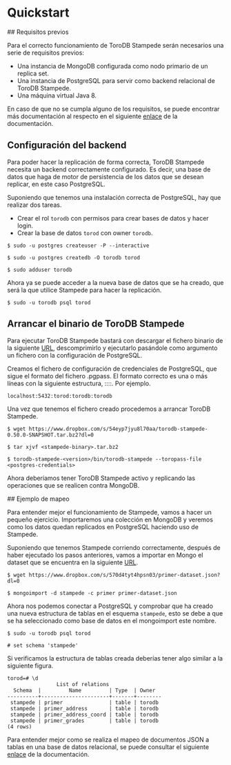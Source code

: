 # Quickstart

## Requisitos previos

Para el correcto funcionamiento de ToroDB Stampede serán necesarios una serie de requisitos previos:

* Una instancia de MongoDB configurada como nodo primario de un replica set.
* Una instancia de PostgreSQL para servir como backend relacional de ToroDB Stampede.
* Una máquina virtual Java 8.

En caso de que no se cumpla alguno de los requisitos, se puede encontrar más documentación al respecto en el siguiente [enlace](installation.md) de la documentación.

## Configuración del backend

Para poder hacer la replicación de forma correcta, ToroDB Stampede necesita un backend correctamente configurado. Es decir, una base de datos que haga de motor de persistencia de los datos que se desean replicar, en este caso PostgreSQL.

Suponiendo que tenemos una instalación correcta de PostgreSQL, hay que realizar dos tareas.

* Crear el rol `torodb` con permisos para crear bases de datos y hacer login.
* Crear la base de datos `torod` con owner `torodb`.

```
$ sudo -u postgres createuser -P --interactive

$ sudo -u postgres createdb -O torodb torod

$ sudo adduser torodb
```

Ahora ya se puede acceder a la nueva base de datos que se ha creado, que será la que utilice Stampede para hacer la replicación.

```
$ sudo -u torodb psql torod
```

## Arrancar el binario de ToroDB Stampede

Para ejecutar ToroDB Stampede bastará con descargar el fichero binario de la siguiente [URL](https://www.dropbox.com/s/54eyp7jyu8l70aa/torodb-stampede-0.50.0-SNAPSHOT.tar.bz2?dl=0), descomprimirlo y ejecutarlo pasándole como argumento un fichero con la configuración de PostgreSQL.

Creamos el fichero de configuración de credenciales de PostgreSQL, que sigue el formato del fichero .pgpass. El formato correcto es una o más líneas con la siguiente estructura, <host>:<port>:<database>:<user>:<password>. Por ejemplo.

```
localhost:5432:torod:torodb:torodb
```

Una vez que tenemos el fichero creado procedemos a arrancar ToroDB Stampede.

```
$ wget https://www.dropbox.com/s/54eyp7jyu8l70aa/torodb-stampede-0.50.0-SNAPSHOT.tar.bz2?dl=0

$ tar xjvf <stampede-binary>.tar.bz2

$ torodb-stampede-<version>/bin/torodb-stampede --toropass-file <postgres-credentials>
```

Ahora deberíamos tener ToroDB Stampede activo y replicando las operaciones que se realicen contra MongoDB.

## Ejemplo de mapeo

Para entender mejor el funcionamiento de Stampede, vamos a hacer un pequeño ejercicio. Importaremos una colección en MongoDB y veremos como los datos quedan replicados en PostgreSQL haciendo uso de Stampede.

Suponiendo que tenemos Stampede corriendo correctamente, después de haber ejecutado los pasos anteriores, vamos a importar en Mongo el dataset que se encuentra en la siguiente [URL](https://www.dropbox.com/s/570d4tyt4hpsn03/primer-dataset.json?dl=0).

```
$ wget https://www.dropbox.com/s/570d4tyt4hpsn03/primer-dataset.json?dl=0

$ mongoimport -d stampede -c primer primer-dataset.json
```

Ahora nos podemos conectar a PostgreSQL y comprobar que ha creado una nueva estructura de tablas en el esquema `stampede`, esto se debe a que se ha seleccionado como base de datos en el mongoimport este nombre.

```
$ sudo -u torodb psql torod

# set schema 'stampede'
```

Si verificamos la estructura de tablas creada deberías tener algo similar a la siguiente figura.

```
torod=# \d
                List of relations
  Schema  |         Name         | Type  | Owner  
----------+----------------------+-------+--------
 stampede | primer               | table | torodb
 stampede | primer_address       | table | torodb
 stampede | primer_address_coord | table | torodb
 stampede | primer_grades        | table | torodb
(4 rows)
```

Para entender mejor como se realiza el mapeo de documentos JSON a tablas en una base de datos relacional, se puede consultar el siguiente [enlace](advanced.md) de la documentación.
